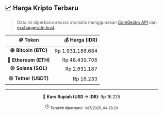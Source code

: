 

<!-- HARGA_KRIPTO -->
## 📈 Harga Kripto Terbaru

> Data ini diperbarui secara otomatis menggunakan [CoinGecko API](https://www.coingecko.com/) dan [exchangerate.host](https://exchangerate.host/)

<div align="center">

| 🪙 Token | 💰 Harga (IDR) |
|:------:|---------------:|
| 🟠 **Bitcoin (BTC)**   | Rp 1.931.188.684 |
| 🔵 **Ethereum (ETH)**  | Rp 48.439.706 |
| 🟣 **Solana (SOL)**    | Rp 2.631.187 |
| 🟢 **Tether (USDT)**   | Rp 16.233 |

---

💱 **Kurs Rupiah (USD → IDR)**: Rp 16.225

🕒 <sub>Terakhir diperbarui: 14/7/2025, 04.28.20</sub>

</div>
<!-- /HARGA_KRIPTO -->